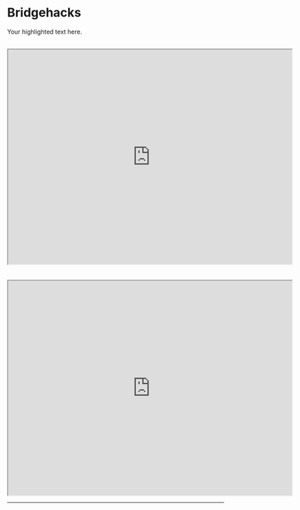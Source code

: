 # Bridgehacks
<html>
    <head>
        <title>My Great Game</title>
    </head>
    <body>

   
   <span >Your highlighted text here.</span>
<div>
    <iframe src="https://playcanv.as/p/61fb1da9/" height="500" width="660">
    </iframe>
</div>
<br>

<div>
    <iframe src="https://playcanv.as/p/61fb1da9/" height="500" width="660">
    </iframe>
</div>
<hr>

   </body>
</html>

